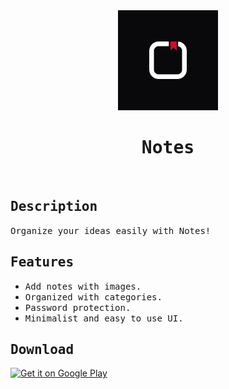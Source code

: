 <div align="center">
<a target="_blank" href="https://play.google.com/store/apps/details?id=com.monospace.notes" title="Notes on Google Play">
<img width="160" alt="Notes icon" src="assets/icon.png" />
</a>

# <samp>Notes<samp>
</div>

<br />

## <samp>Description<samp>

<samp>Organize your ideas easily with Notes!<samp>

## <samp>Features<samp>

-   <samp>Add notes with images.<samp>
-   <samp>Organized with categories.<samp>
-   <samp>Password protection.<samp>
-   <samp>Minimalist and easy to use UI.<samp>

## <samp>Download<samp>

<a href="https://play.google.com/store/apps/details?id=com.monospace.notes">
<img width="256" alt="Get it on Google Play" src="https://play.google.com/intl/en_us/badges/static/images/badges/en_badge_web_generic.png"/>
</a>
